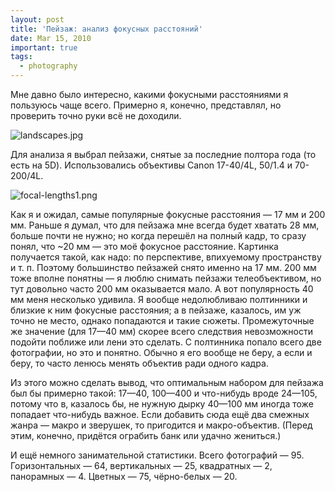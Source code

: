 ```yaml
---
layout: post
title: 'Пейзаж: анализ фокусных расстояний'
date: Mar 15, 2010
important: true
tags:
  - photography
---
```


Мне давно было интересно, какими фокусными расстояниями я пользуюсь чаще всего. Примерно я, конечно, представлял, но проверить точно руки всё не доходили.

![landscapes.jpg](upload://landscapes.jpg)

<!--more-->

Для анализа я выбрал пейзажи, снятые за последние полтора года (то есть на 5D). Использовались объективы Canon 17-40/4L, 50/1.4 и 70-200/4L.

![focal-lengths1.png](upload://focal-lengths1.png)

Как я и ожидал, самые популярные фокусные расстояния — 17 мм и 200 мм. Раньше я думал, что для пейзажа мне всегда будет хватать 28 мм, больше почти не нужно; но когда перешёл на полный кадр, то сразу понял, что ~20 мм — это моё фокусное расстояние. Картинка получается такой, как надо: по перспективе, впихуемому пространству и т. п. Поэтому большинство пейзажей снято именно на 17 мм. 200 мм тоже вполне понятны — я люблю снимать пейзажи телеобъективом, но тут довольно часто 200 мм оказывается мало. А вот популярность 40 мм меня несколько удивила. Я вообще недолюбливаю полтинники и близкие к ним фокусные расстояния; а в пейзаже, казалось, им уж точно не место, однако попадаются и такие сюжеты. Промежуточные же значение (для 17—40 мм) скорее всего следствия невозможности подойти поближе или лени это сделать. С полтинника попало всего две фотографии, но это и понятно. Обычно я его вообще не беру, а если и беру, то часто ленюсь менять объектив ради одного кадра.

Из этого можно сделать вывод, что оптимальным набором для пейзажа был бы примерно такой: 17—40, 100—400 и что-нибудь вроде 24—105, потому что в, казалось бы, не нужную дырку 40—100 мм иногда тоже попадает что-нибудь важное. Если добавить сюда ещё два смежных жанра — макро и зверушек, то пригодится и макро-объектив. (Перед этим, конечно, придётся ограбить банк или удачно жениться.)

И ещё немного занимательной статистики. Всего фотографий — 95. Горизонтальных — 64, вертикальных — 25, квадратных — 2, панорамных — 4. Цветных — 75, чёрно-белых — 20.
